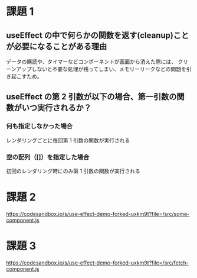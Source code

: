 # 課題 1

## useEffect の中で何らかの関数を返す(cleanup)ことが必要になることがある理由

データの購読や、タイマーなどコンポーネントが画面から消えた際には、
クリーンアップしないと不要な処理が残ってしまい、メモリーリークなどの問題を引き起こすため。

## useEffect の第 2 引数が以下の場合、第一引数の関数がいつ実行されるか？

### 何も指定しなかった場合

レンダリングごとに毎回第 1 引数の関数が実行される

### 空の配列（[]）を指定した場合

初回のレンダリング時にのみ第 1 引数の関数が実行される

# 課題 2

https://codesandbox.io/s/use-effect-demo-forked-uxkm9t?file=/src/some-component.js

# 課題 3

https://codesandbox.io/s/use-effect-demo-forked-uxkm9t?file=/src/fetch-component.js
